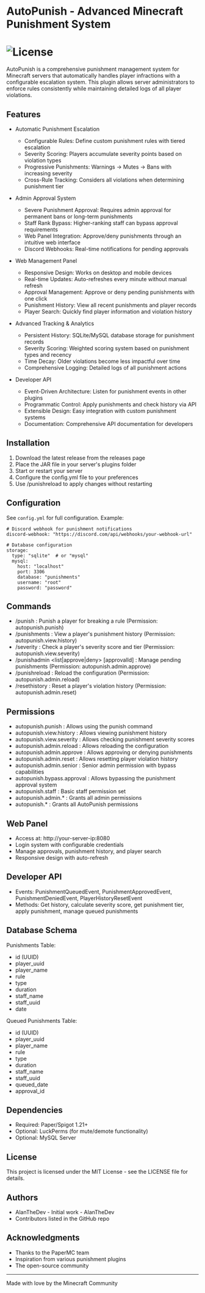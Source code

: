 # AutoPunish - Advanced Minecraft Punishment System

![License](https://img.shields.io/github/license/Eldrath-Dev/AutoPunish)
================================================

AutoPunish is a comprehensive punishment management system for Minecraft servers that automatically handles player infractions with a configurable escalation system. This plugin allows server administrators to enforce rules consistently while maintaining detailed logs of all player violations.

Features
--------
- Automatic Punishment Escalation
  * Configurable Rules: Define custom punishment rules with tiered escalation
  * Severity Scoring: Players accumulate severity points based on violation types
  * Progressive Punishments: Warnings → Mutes → Bans with increasing severity
  * Cross-Rule Tracking: Considers all violations when determining punishment tier

- Admin Approval System
  * Severe Punishment Approval: Requires admin approval for permanent bans or long-term punishments
  * Staff Rank Bypass: Higher-ranking staff can bypass approval requirements
  * Web Panel Integration: Approve/deny punishments through an intuitive web interface
  * Discord Webhooks: Real-time notifications for pending approvals

- Web Management Panel
  * Responsive Design: Works on desktop and mobile devices
  * Real-time Updates: Auto-refreshes every minute without manual refresh
  * Approval Management: Approve or deny pending punishments with one click
  * Punishment History: View all recent punishments and player records
  * Player Search: Quickly find player information and violation history

- Advanced Tracking & Analytics
  * Persistent History: SQLite/MySQL database storage for punishment records
  * Severity Scoring: Weighted scoring system based on punishment types and recency
  * Time Decay: Older violations become less impactful over time
  * Comprehensive Logging: Detailed logs of all punishment actions

- Developer API
  * Event-Driven Architecture: Listen for punishment events in other plugins
  * Programmatic Control: Apply punishments and check history via API
  * Extensible Design: Easy integration with custom punishment systems
  * Documentation: Comprehensive API documentation for developers

Installation
------------
1. Download the latest release from the releases page
2. Place the JAR file in your server's plugins folder
3. Start or restart your server
4. Configure the config.yml file to your preferences
5. Use /punishreload to apply changes without restarting

Configuration
-------------
See `config.yml` for full configuration. Example:

```
# Discord webhook for punishment notifications
discord-webhook: "https://discord.com/api/webhooks/your-webhook-url"

# Database configuration
storage:
  type: "sqlite"  # or "mysql"
  mysql:
    host: "localhost"
    port: 3306
    database: "punishments"
    username: "root"
    password: "password"
```

Commands
--------
- /punish <player> <rule> : Punish a player for breaking a rule (Permission: autopunish.punish)
- /punishments <player> : View a player's punishment history (Permission: autopunish.view.history)
- /severity <player> : Check a player's severity score and tier (Permission: autopunish.view.severity)
- /punishadmin <list|approve|deny> [approvalId] : Manage pending punishments (Permission: autopunish.admin.approve)
- /punishreload : Reload the configuration (Permission: autopunish.admin.reload)
- /resethistory <player> : Reset a player's violation history (Permission: autopunish.admin.reset)

Permissions
-----------
- autopunish.punish : Allows using the punish command
- autopunish.view.history : Allows viewing punishment history
- autopunish.view.severity : Allows checking punishment severity scores
- autopunish.admin.reload : Allows reloading the configuration
- autopunish.admin.approve : Allows approving or denying punishments
- autopunish.admin.reset : Allows resetting player violation history
- autopunish.admin.senior : Senior admin permission with bypass capabilities
- autopunish.bypass.approval : Allows bypassing the punishment approval system
- autopunish.staff : Basic staff permission set
- autopunish.admin.* : Grants all admin permissions
- autopunish.* : Grants all AutoPunish permissions

Web Panel
---------
- Access at: http://your-server-ip:8080
- Login system with configurable credentials
- Manage approvals, punishment history, and player search
- Responsive design with auto-refresh

Developer API
-------------
- Events: PunishmentQueuedEvent, PunishmentApprovedEvent, PunishmentDeniedEvent, PlayerHistoryResetEvent
- Methods: Get history, calculate severity score, get punishment tier, apply punishment, manage queued punishments

Database Schema
---------------
Punishments Table:
- id (UUID)
- player_uuid
- player_name
- rule
- type
- duration
- staff_name
- staff_uuid
- date

Queued Punishments Table:
- id (UUID)
- player_uuid
- player_name
- rule
- type
- duration
- staff_name
- staff_uuid
- queued_date
- approval_id

Dependencies
------------
- Required: Paper/Spigot 1.21+
- Optional: LuckPerms (for mute/demote functionality)
- Optional: MySQL Server

License
-------
This project is licensed under the MIT License - see the LICENSE file for details.

Authors
-------
- AlanTheDev - Initial work - AlanTheDev
- Contributors listed in the GitHub repo

Acknowledgments
---------------
- Thanks to the PaperMC team
- Inspiration from various punishment plugins
- The open-source community

--------------------------------------------------
Made with love by the Minecraft Community
